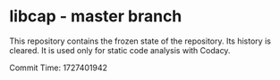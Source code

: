 # libcap - master branch

This repository contains the frozen state of the repository.
Its history is cleared. It is used only for static code
analysis with Codacy.

Commit Time: 1727401942